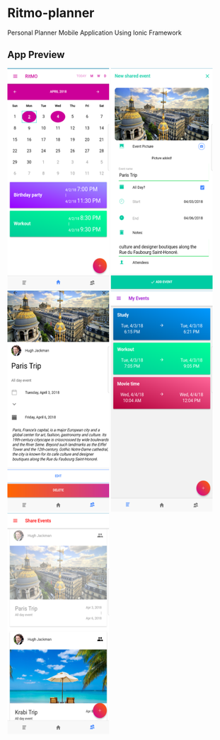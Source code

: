 # Ritmo-planner
Personal Planner Mobile Application Using Ionic Framework

## App Preview

<img src="https://github.com/gsmile0102/Ritmo-planner/blob/master/screenshots/Screenshot_20180402-203023.png" width="230" height="500"/>        <img src="https://github.com/gsmile0102/Ritmo-planner/blob/master/screenshots/Screenshot_20180402-203329.png" width="230" height="500"/>   <img src="https://github.com/gsmile0102/Ritmo-planner/blob/master/screenshots/Screenshot_20180402-203722.png" width="230" height="500"/>
<img src="https://github.com/gsmile0102/Ritmo-planner/blob/master/screenshots/Screenshot_20180403-180632.png" width="230" height="500"/>       <img src="https://github.com/gsmile0102/Ritmo-planner/blob/master/screenshots/30073771_2188830764462176_1357837587_o.png" width="230" height="500"/>








